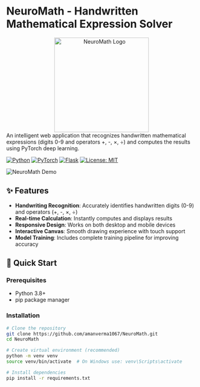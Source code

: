 # NeuroMath - Handwritten Mathematical Expression Solver

<div align="center">
  <img src="https://play-lh.googleusercontent.com/PrHkScw4sqBoemJfhBFrasRhlF96VY3VWALLW76Zupa3QTA6Pfe93Lz2QZgA7jzJ2Xs" width="250" alt="NeuroMath Logo">
</div>
An intelligent web application that recognizes handwritten mathematical expressions (digits 0-9 and operators +, -, ×, ÷) and computes the results using PyTorch deep learning.

[![Python](https://img.shields.io/badge/Python-3.8+-blue.svg)](https://python.org)
[![PyTorch](https://img.shields.io/badge/PyTorch-1.12+-red.svg)](https://pytorch.org)
[![Flask](https://img.shields.io/badge/Flask-2.0-lightgrey.svg)](https://flask.palletsprojects.com/)
[![License: MIT](https://img.shields.io/badge/License-MIT-yellow.svg)](https://opensource.org/licenses/MIT)

![NeuroMath Demo](demo.gif) <!-- Add your demo GIF/screenshot here -->

## ✨ Features

- **Handwriting Recognition**: Accurately identifies handwritten digits (0-9) and operators (+, -, ×, ÷)
- **Real-time Calculation**: Instantly computes and displays results
- **Responsive Design**: Works on both desktop and mobile devices
- **Interactive Canvas**: Smooth drawing experience with touch support
- **Model Training**: Includes complete training pipeline for improving accuracy

## 🚀 Quick Start

### Prerequisites
- Python 3.8+
- pip package manager

### Installation
```bash
# Clone the repository
git clone https://github.com/amanverma1067/NeuroMath.git
cd NeuroMath

# Create virtual environment (recommended)
python -m venv venv
source venv/bin/activate  # On Windows use: venv\Scripts\activate

# Install dependencies
pip install -r requirements.txt
